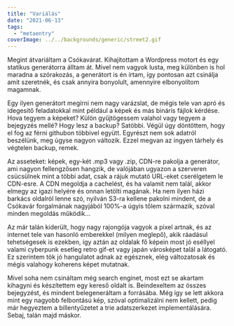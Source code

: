 ```yaml
---
title: "Variálás"
date: "2021-06-13"
tags: 
  - "metaentry"
coverImage: ../../backgrounds/generic/street2.gif
---
```


Megint átvariáltam a Csókavárat. Kihajítottam a Wordpress motort és egy statikus generátorra álltam át. Mivel nem vagyok lusta, meg különben is hol maradna a szórakozás, a generátort is én írtam, így pontosan azt csinálja amit szeretnék, és csak annyira bonyolult, amennyire elbonyolítom magamnak. 

Egy ilyen generátort megírni nem nagy varázslat, de mégis tele van apró és idegesítő feladatokkal mint például a képek és más bináris fájlok kérdése. Hova tegyem a képeket? Külön gyűjtögessem valahol vagy tegyem a bejegyzés mellé? Hogy lesz a backup? Satöbbi. Végül úgy döntöttem, hogy el fog az férni githubon többivel együtt. Egyrészt nem sok adatról beszélünk, meg úgyse nagyon változik. Ezzel megvan az ingyen tárhely és végtelen backup, remek.

Az asseteket: képek, egy-két .mp3 vagy .zip, CDN-re pakolja a generátor, ami nagyon fellengzősen hangzik, de valójában ugyazon a szerveren csücsülnek mint a többi adat, csak a rájuk mutató URL-eket cserélgetem le CDN-esre. A CDN megoldja a cachelést, és ha valamit nem talál, akkor elmegy az igazi helyére és onnan letölti magának. Ha nem ilyen házi barkács oldalról lenne szó, nyilván S3-ra kellene pakolni mindent, de a Csókavár forgalmának nagyjából 100%-a úgyis tőlem származik, szóval minden megoldás működik...

Az már talán kiderült, hogy nagy rajongója vagyok a pixel artnak, és az internet tele van hasonló emberekkel (milyen meglepő), akik ráadásul tehetségesek is ezekben, így aztán az oldalak fő képein most jó eséllyel valami cyberpunk esetleg retro gif-et vagy japán városképet talál a látogató. Ez szerintem tök jó hangulatot adnak az egésznek, elég változatosak és mégis valahogy koherens képet mutatnak.

Mivel soha nem csináltam még search enginet, most ezt se akartam kihagyni és készítettem egy kereső oldalt is. Beindexeltem az összes bejegyzést, és mindent belegeneráltam a forrásába. Még így se lett akkora mint egy nagyobb felbontású kép, szóval optimalizálni nem kellett, pedig már hegyeztem a billentyűzetet a trie adatszerkezet implementálására. Sebaj, talán majd máskor.
